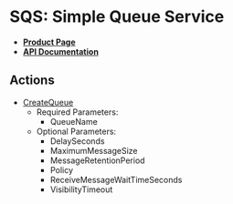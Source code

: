 # SQS: Simple Queue Service

* **[Product Page](http://aws.amazon.com/sqs/)**
* **[API Documentation](http://docs.aws.amazon.com/AWSSimpleQueueService/latest/APIReference/Welcome.html)**

## Actions

* [CreateQueue](http://docs.aws.amazon.com/AWSSimpleQueueService/latest/APIReference/Query_QueryCreateQueue.html)
  * Required Parameters:
      * QueueName
  * Optional Parameters:
      * DelaySeconds
      * MaximumMessageSize
      * MessageRetentionPeriod
      * Policy
      * ReceiveMessageWaitTimeSeconds
      * VisibilityTimeout
